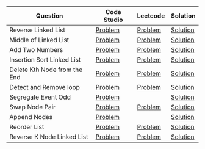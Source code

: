 | Question                     | Code Studio                                                                                                     | Leetcode                                                                  | Solution                                 |
| ---------------------------- | --------------------------------------------------------------------------------------------------------------- | ------------------------------------------------------------------------- | ---------------------------------------- |
| Reverse Linked List          | [Problem](https://www.codingninjas.com/codestudio/problems/reverse-the-singly-linked-list_799897)               | [Problem](https://leetcode.com/problems/reverse-linked-list)              | [Solution](ReverseLinkedList.java)       |
| Middle of Linked List        | [Problem](https://www.codingninjas.com/codestudio/problems/middle-of-linked-list_973250)                        | [Problem](https://leetcode.com/problems/middle-of-the-linked-list)        | [Solution](MiddleLinkedList.java)        |
| Add Two Numbers              | [Problem](https://www.codingninjas.com/codestudio/problems/add-two-numbers-as-linked-lists_1170520)             | [Problem](https://leetcode.com/problems/add-two-numbers)                  | [Solution](AddTwoNumbers.java)           |
| Insertion Sort Linked List   | [Problem](https://www.codingninjas.com/codestudio/problems/insertion-sort-in-linked-list_1090544)               | [Problem](https://leetcode.com/problems/insertion-sort-list)              | [Solution](InsertionSortLinkedList.java) |
| Delete Kth Node from the End | [Problem](https://www.codingninjas.com/codestudio/problems/delete-kth-node-from-end-in-linked-list_799912)      | [Problem](https://leetcode.com/problems/remove-nth-node-from-end-of-list) | [Solution](DeleteKthNodeFromEnd.java)    |
| Detect and Remove loop       | [Problem](https://www.codingninjas.com/codestudio/problems/interview-shuriken-42-detect-and-remove-loop_241049) | [Problem](https://leetcode.com/problems/linked-list-cycle-ii)             | [Solution](DeleteLoop.java)              |
| Segregate Event Odd          | [Problem](https://www.codingninjas.com/codestudio/problems/segregate-odd-even_920524)                           |                                                                           | [Solution](SegregateEvenOdd.java)        |
| Swap Node Pair               | [Problem](https://www.codingninjas.com/codestudio/problems/pair-swap_759396)                                    | [Problem](https://leetcode.com/problems/swap-nodes-in-pairs)              | [Solution](SwapNodePair.java)            |
| Append Nodes                 | [Problem](https://www.codingninjas.com/codestudio/problems/append-nodes_763407)                                 |                                                                           | [Solution](AppendNodes.java)             |
| Reorder List                 | [Problem](https://www.codingninjas.com/studio/problems/rearrange-linked-list_764146)                            | [Problem](https://leetcode.com/problems/reorder-list)                     | [Solution](ReorderList.java)             |
| Reverse K Node Linked List   | [Problem](https://www.codingninjas.com/studio/problems/reverse-blocks_763406)                                   | [Problem](https://leetcode.com/problems/reverse-nodes-in-k-group)         | [Solution](ReverseKLinkedList.java)      |
